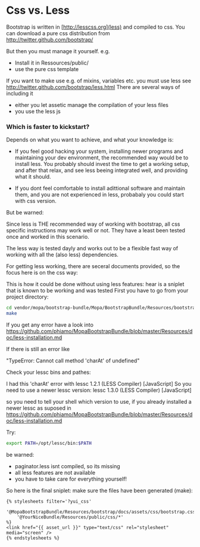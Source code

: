 Css vs. Less
============

Bootstrap is written in [http://lesscss.org](less) and compiled to css.
You can download a pure css distribution from http://twitter.github.com/bootstrap/

But then you must manage it yourself. e.g.
 - Install it in Ressources/public/
 - use the pure css template

If you want to make use e.g. of mixins, variables etc. you must use less see http://twitter.github.com/bootstrap/less.html
There are several ways of including it

- either you let assetic manage the compilation of your less files 
- you use the less js
### Which is faster to kickstart?

Depends on what you want to achieve, and what your knowledge is:

- If you feel good hacking your system, installing newer programs and maintaining your dev environment, 
the recommended way would be to install less.
  You probably should invest the time to get a working setup, and  after that relax, and see less beeing integrated well, and providing what it should.

- If you dont feel comfortable to install adittional software and maintain them, and you are not experienced in less, probabaly you could start with css version.

But be warned:

Since less is THE recommended way of working with bootstrap, all css specific instructions may work well or not.
They have a least been tested once and worked in this scenario.

The less way is tested dayly and works out to be a flexible fast way of working with all the (also less) dependencies.

For getting less working, there are seceral documents provided, so the focus here is on the css way:

This is how it could be done without using less features:
hear is a sniplet that is known to be working and was tested
First you have to go from your project directory:

```bash
cd vendor/mopa/bootstrap-bundle/Mopa/BootstrapBundle/Resources/bootstrap
make
```

If you get any error have a look into
https://github.com/phiamo/MopaBootstrapBundle/blob/master/Resources/doc/less-installation.md

If there is still an error like

"TypeError: Cannot call method 'charAt' of undefined"

Check your lessc bins and pathes:

I had this 'charAt' error with
lessc 1.2.1 (LESS Compiler) [JavaScript]
So you need to use a newer lessc version:
lessc 1.3.0 (LESS Compiler) [JavaScript]

so you need to tell your shell which version to use, if you already installed a newer lessc as suposed in https://github.com/phiamo/MopaBootstrapBundle/blob/master/Resources/doc/less-installation.md

Try:

```bash
export PATH=/opt/lessc/bin:$PATH
```

be warned:

- paginator.less isnt compiled, so its missing
- all less features are not available
- you have to take care for everything yourself!

So here is the final sniplet:
make sure the files have been generated (make):

```jinja
{% stylesheets filter='?yui_css'
    '@MopaBootstrapBundle/Resources/bootstrap/docs/assets/css/bootstrap.css'
    '@YourNiceBundle/Resources/public/css/*'
%}
<link href="{{ asset_url }}" type="text/css" rel="stylesheet" media="screen" />
{% endstylesheets %}
```
